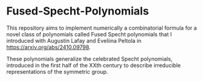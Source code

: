 # Fused-Specht-Polynomials

This repository aims to implement numerically a combinatorial formula for a novel class of polynomials called Fused Specht polynomials that I introduced with Augustin Lafay and Eveliina Peltola in https://arxiv.org/abs/2410.09798.

These polynomials generalize the celebrated Specht polynomials, introduced in the first half of the XXth century to describe irreducible representations of the symmetric group.
